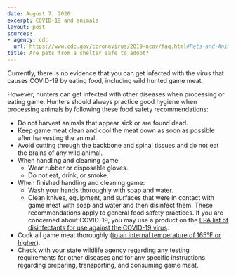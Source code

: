 ```yaml
---
date: August 7, 2020
excerpt: COVID-19 and animals
layout: post
sources:
- agency: cdc
  url: https://www.cdc.gov/coronavirus/2019-ncov/faq.html#Pets-and-Animals
title: Are pets from a shelter safe to adopt?
---
```


Currently, there is no evidence that you can get infected with the virus that causes COVID-19 by eating food, including wild hunted game meat. 

However, hunters can get infected with other diseases when processing or eating game.  Hunters should always practice good hygiene when processing animals by following these food safety recommendations:
- Do not harvest animals that appear sick or are found dead.
- Keep game meat clean and cool the meat down as soon as possible after harvesting the animal.
- Avoid cutting through the backbone and spinal tissues and do not eat the brains of any wild animal.
- When handling and cleaning game:
  - Wear rubber or disposable gloves.
  - Do not eat, drink, or smoke.
- When finished handling and cleaning game:
  - Wash your hands thoroughly with soap and water.
  - Clean knives, equipment, and surfaces that were in contact with game meat with soap and water and then disinfect them. These recommendations apply to general food safety practices. If you are concerned about COVID-19, you may use a product on the [EPA list of disinfectants for use against the COVID-19 virus](https://www.epa.gov/newsroom/list-n-disinfectants-use-against-sars-cov-2).
- Cook all game meat thoroughly ([to an internal temperature of 165°F or higher](https://www.cdc.gov/foodsafety/keep-food-safe.html)).
- Check with your state wildlife agency regarding any testing requirements for other diseases and for any specific instructions regarding preparing, transporting, and consuming game meat.


